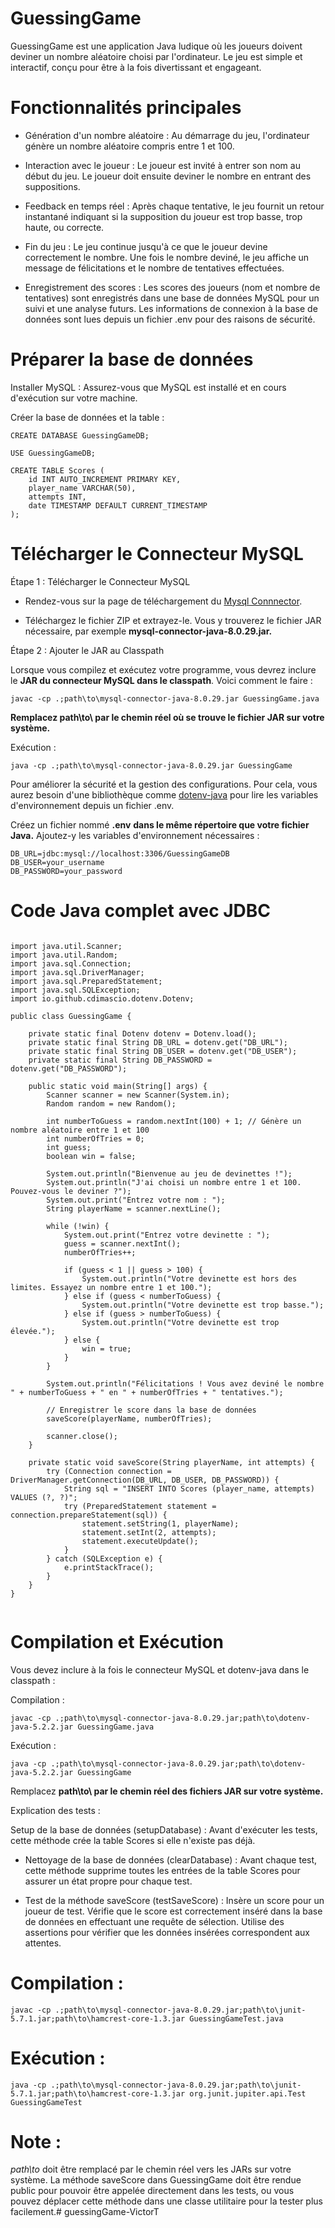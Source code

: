 # GuessingGame

GuessingGame est une application Java ludique où les joueurs doivent deviner un nombre aléatoire 
choisi par l'ordinateur. Le jeu est simple et interactif, conçu pour être à la fois divertissant 
et engageant.

# Fonctionnalités principales

- Génération d'un nombre aléatoire :
Au démarrage du jeu, l'ordinateur génère un nombre aléatoire compris entre 1 et 100.

- Interaction avec le joueur :
Le joueur est invité à entrer son nom au début du jeu.
Le joueur doit ensuite deviner le nombre en entrant des suppositions.

- Feedback en temps réel :
Après chaque tentative, le jeu fournit un retour instantané indiquant si la supposition du joueur est trop basse, trop haute, ou correcte.

- Fin du jeu :
Le jeu continue jusqu'à ce que le joueur devine correctement le nombre.
Une fois le nombre deviné, le jeu affiche un message de félicitations et le nombre de tentatives effectuées.

- Enregistrement des scores :
Les scores des joueurs (nom et nombre de tentatives) sont enregistrés dans une base de données MySQL pour un suivi et une analyse futurs.
Les informations de connexion à la base de données sont lues depuis un fichier .env pour des raisons de sécurité.



# Préparer la base de données

Installer MySQL : Assurez-vous que MySQL est installé et en cours d'exécution sur votre machine.

Créer la base de données et la table :

```
CREATE DATABASE GuessingGameDB;

USE GuessingGameDB;

CREATE TABLE Scores (
    id INT AUTO_INCREMENT PRIMARY KEY,
    player_name VARCHAR(50),
    attempts INT,
    date TIMESTAMP DEFAULT CURRENT_TIMESTAMP
);

```


# Télécharger le Connecteur MySQL

Étape 1 : Télécharger le Connecteur MySQL

- Rendez-vous sur la page de téléchargement du [Mysql Connnector]("https://dev.mysql.com/downloads/connector/j/").

- Téléchargez le fichier ZIP et extrayez-le. Vous y trouverez le fichier JAR nécessaire, par exemple **mysql-connector-java-8.0.29.jar.**

Étape 2 : Ajouter le JAR au Classpath

Lorsque vous compilez et exécutez votre programme, vous devrez inclure le **JAR du connecteur MySQL dans le classpath**. 
Voici comment le faire :

```
javac -cp .;path\to\mysql-connector-java-8.0.29.jar GuessingGame.java

```
**Remplacez path\to\ par le chemin réel où se trouve le fichier JAR sur votre système.**

Exécution :

```
java -cp .;path\to\mysql-connector-java-8.0.29.jar GuessingGame

```

Pour améliorer la sécurité et la gestion des configurations. 
Pour cela, vous aurez besoin d'une bibliothèque comme [dotenv-java]("https://github.com/cdimascio/dotenv-java") 
pour lire les variables d'environnement depuis un fichier .env.

Créez un fichier nommé **.env** **dans le même répertoire que votre fichier Java.** Ajoutez-y les variables d'environnement nécessaires :

```
DB_URL=jdbc:mysql://localhost:3306/GuessingGameDB
DB_USER=your_username
DB_PASSWORD=your_password

```
# Code Java complet avec JDBC

```

import java.util.Scanner;
import java.util.Random;
import java.sql.Connection;
import java.sql.DriverManager;
import java.sql.PreparedStatement;
import java.sql.SQLException;
import io.github.cdimascio.dotenv.Dotenv;

public class GuessingGame {

    private static final Dotenv dotenv = Dotenv.load();
    private static final String DB_URL = dotenv.get("DB_URL");
    private static final String DB_USER = dotenv.get("DB_USER");
    private static final String DB_PASSWORD = dotenv.get("DB_PASSWORD");

    public static void main(String[] args) {
        Scanner scanner = new Scanner(System.in);
        Random random = new Random();

        int numberToGuess = random.nextInt(100) + 1; // Génère un nombre aléatoire entre 1 et 100
        int numberOfTries = 0;
        int guess;
        boolean win = false;

        System.out.println("Bienvenue au jeu de devinettes !");
        System.out.println("J'ai choisi un nombre entre 1 et 100. Pouvez-vous le deviner ?");
        System.out.print("Entrez votre nom : ");
        String playerName = scanner.nextLine();

        while (!win) {
            System.out.print("Entrez votre devinette : ");
            guess = scanner.nextInt();
            numberOfTries++;

            if (guess < 1 || guess > 100) {
                System.out.println("Votre devinette est hors des limites. Essayez un nombre entre 1 et 100.");
            } else if (guess < numberToGuess) {
                System.out.println("Votre devinette est trop basse.");
            } else if (guess > numberToGuess) {
                System.out.println("Votre devinette est trop élevée.");
            } else {
                win = true;
            }
        }

        System.out.println("Félicitations ! Vous avez deviné le nombre " + numberToGuess + " en " + numberOfTries + " tentatives.");

        // Enregistrer le score dans la base de données
        saveScore(playerName, numberOfTries);

        scanner.close();
    }

    private static void saveScore(String playerName, int attempts) {
        try (Connection connection = DriverManager.getConnection(DB_URL, DB_USER, DB_PASSWORD)) {
            String sql = "INSERT INTO Scores (player_name, attempts) VALUES (?, ?)";
            try (PreparedStatement statement = connection.prepareStatement(sql)) {
                statement.setString(1, playerName);
                statement.setInt(2, attempts);
                statement.executeUpdate();
            }
        } catch (SQLException e) {
            e.printStackTrace();
        }
    }
}


```
# Compilation et Exécution
Vous devez inclure à la fois le connecteur MySQL et dotenv-java dans le classpath :

Compilation :

```
javac -cp .;path\to\mysql-connector-java-8.0.29.jar;path\to\dotenv-java-5.2.2.jar GuessingGame.java

```

Exécution :

```
java -cp .;path\to\mysql-connector-java-8.0.29.jar;path\to\dotenv-java-5.2.2.jar GuessingGame

```

Remplacez **path\to\ par le chemin réel des fichiers JAR sur votre système.**


Explication des tests :

Setup de la base de données (setupDatabase) :
Avant d'exécuter les tests, cette méthode crée la table Scores si elle n'existe pas déjà.

- Nettoyage de la base de données (clearDatabase) :
Avant chaque test, cette méthode supprime toutes les entrées de la table Scores pour assurer un état propre pour chaque test.

- Test de la méthode saveScore (testSaveScore) :
Insère un score pour un joueur de test.
Vérifie que le score est correctement inséré dans la base de données en effectuant une requête de sélection.
Utilise des assertions pour vérifier que les données insérées correspondent aux attentes.  

# Compilation :

```
javac -cp .;path\to\mysql-connector-java-8.0.29.jar;path\to\junit-5.7.1.jar;path\to\hamcrest-core-1.3.jar GuessingGameTest.java

```
# Exécution :

```
java -cp .;path\to\mysql-connector-java-8.0.29.jar;path\to\junit-5.7.1.jar;path\to\hamcrest-core-1.3.jar org.junit.jupiter.api.Test GuessingGameTest

```

# Note :

*path\to* doit être remplacé par le chemin réel vers les JARs sur votre système.
La méthode saveScore dans GuessingGame doit être rendue public pour pouvoir être appelée directement dans les tests, ou vous pouvez déplacer cette méthode dans une classe utilitaire pour la tester plus facilement.#   g u e s s i n g G a m e - V i c t o r T  
 